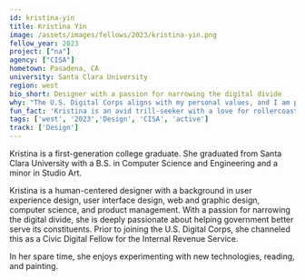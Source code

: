 ```yaml
---
id: kristina-yin
title: Kristina Yin
image: /assets/images/fellows/2023/kristina-yin.png
fellow_year: 2023
project: ["na"]
agency: ["CISA"]
hometown: Pasadena, CA
university: Santa Clara University
region: west
bio_short: Designer with a passion for narrowing the digital divide
why: "The U.S. Digital Corps aligns with my personal values, and I am particularly drawn to the program’s focus on using technology and design to solve public-sector challenges. As an immigrant, my family and I greatly appreciate the government resources that have positively impacted our livelihoods. As such, I want to pay it forward by serving others nationwide."
fun_fact: 'Kristina is an avid trill-seeker with a love for rollercoasters, haunted houses, and horror movies.'
tags: ['west', '2023','Design', 'CISA', 'active']
track: ['Design']
---
```


Kristina is a first-generation college graduate. She graduated from Santa Clara University with a B.S. in Computer Science and Engineering and a minor in Studio Art.

Kristina is a human-centered designer with a background in user experience design, user interface design, web and graphic design, computer science, and product management. With a passion for narrowing the digital divide, she is deeply passionate about helping government better serve its constituents. Prior to joining the U.S. Digital Corps, she channeled this as a Civic Digital Fellow for the Internal Revenue Service. 

In her spare time, she enjoys experimenting with new technologies, reading, and painting.
